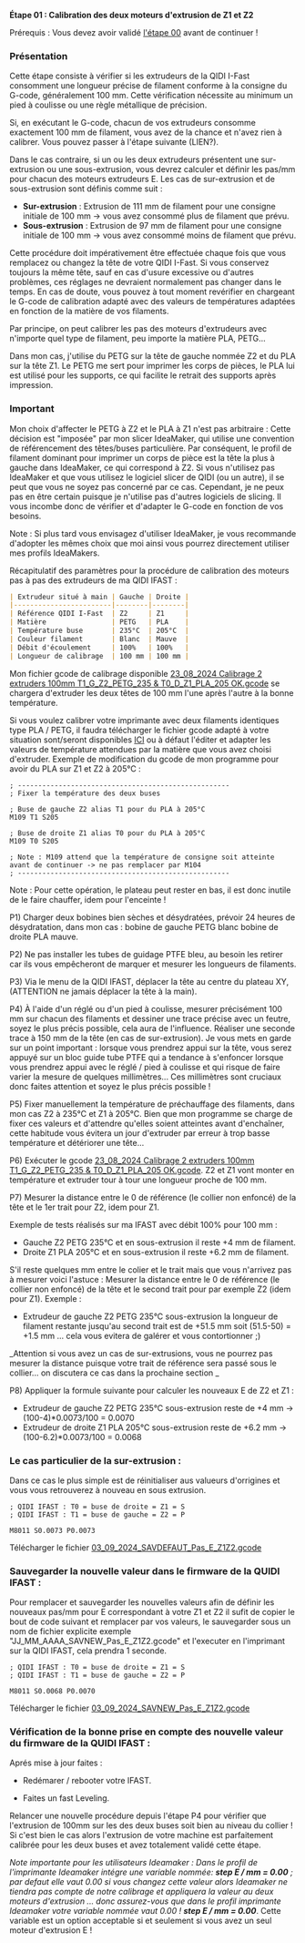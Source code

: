 **Étape 01 : Calibration des deux moteurs d'extrusion de Z1 et Z2**

Prérequis : Vous devez avoir validé [l'étape 00](https://github.com/sudtek/IMPRIMANTES_3D/blob/main/QIDI/IFAST/CALIBRATION/Etape%2000/Etape_00.md) avant de continuer !

### Présentation

Cette étape consiste à vérifier si les extrudeurs de la QIDI I-Fast consomment une longueur précise de filament conforme à la consigne du G-code, généralement 100 mm. Cette vérification nécessite au minimum un pied à coulisse ou une règle métallique de précision.

Si, en exécutant le G-code, chacun de vos extrudeurs consomme exactement 100 mm de filament, vous avez de la chance et n'avez rien à calibrer. Vous pouvez passer à l'étape suivante (LIEN?).

Dans le cas contraire, si un ou les deux extrudeurs présentent une sur-extrusion ou une sous-extrusion, vous devrez calculer et définir les pas/mm pour chacun des moteurs extrudeurs E. Les cas de sur-extrusion et de sous-extrusion sont définis comme suit :
- **Sur-extrusion** : Extrusion de 111 mm de filament pour une consigne initiale de 100 mm -> vous avez consommé plus de filament que prévu.
- **Sous-extrusion** : Extrusion de 97 mm de filament pour une consigne initiale de 100 mm -> vous avez consommé moins de filament que prévu.

Cette procédure doit impérativement être effectuée chaque fois que vous remplacez ou changez la tête de votre QIDI I-Fast. Si vous conservez toujours la même tête, sauf en cas d'usure excessive ou d'autres problèmes, ces réglages ne devraient normalement pas changer dans le temps. En cas de doute, vous pouvez à tout moment revérifier en chargeant le G-code de calibration adapté avec des valeurs de températures adaptées en fonction de la matière de vos filaments.

Par principe, on peut calibrer les pas des moteurs d'extrudeurs avec n'importe quel type de filament, peu importe la matière PLA, PETG...

Dans mon cas, j'utilise du PETG sur la tête de gauche nommée Z2 et du PLA sur la tête Z1. Le PETG me sert pour imprimer les corps de pièces, le PLA lui est utilisé pour les supports, ce qui facilite le retrait des supports après impression.

### Important

Mon choix d'affecter le PETG à Z2 et le PLA à Z1 n'est pas arbitraire : Cette décision est "imposée" par mon slicer IdeaMaker, qui utilise une convention de référencement des têtes/buses particulière. Par conséquent, le profil de filament dominant pour imprimer un corps de pièce est la tête la plus à gauche dans IdeaMaker, ce qui correspond à Z2. Si vous n'utilisez pas IdeaMaker et que vous utilisez le logiciel slicer de QIDI (ou un autre), il se peut que vous ne soyez pas concerné par ce cas. Cependant, je ne peux pas en être certain puisque je n'utilise pas d'autres logiciels de slicing. Il vous incombe donc de vérifier et d'adapter le G-code en fonction de vos besoins.

Note : Si plus tard vous envisagez d'utiliser IdeaMaker, je vous recommande d'adopter les mêmes choix que moi ainsi vous pourrez directement utiliser mes profils IdeaMakers.

Récapitulatif des paramètres pour la procédure de calibration des moteurs pas à pas des extrudeurs de ma QIDI IFAST :

```markdown
| Extrudeur situé à main | Gauche | Droite |
|------------------------|--------|--------|
| Référence QIDI I-Fast  | Z2     | Z1     |
| Matière                | PETG   | PLA    |
| Température buse       | 235°C  | 205°C  |
| Couleur filament       | Blanc  | Mauve  |
| Débit d'écoulement     | 100%   | 100%   |
| Longueur de calibrage  | 100 mm | 100 mm |
```

Mon fichier gcode de calibrage disponible [23_08_2024 Calibrage 2 extruders 100mm T1_G_Z2_PETG_235 & T0_D_Z1_PLA_205 OK.gcode](https://github.com/sudtek/IMPRIMANTES_3D/blob/main/QIDI/IFAST/CALIBRATION/Etape%2001/23_08_2024_calibrage_%20extruders_100mm_T1_G_Z2_PETG_235_T0_D_Z1_PLA_205_OK.gcode) se chargera d'extruder les deux têtes de 100 mm l'une après l'autre à la bonne température.

Si vous voulez calibrer votre imprimante avec deux filaments identiques type PLA / PETG, il faudra télécharger le fichier gcode adapté à votre situation sont/seront disponibles [ICI](QIDI/IFAST/CALIBRATION/Etape%2001) ou à défaut l'éditer et adapter les valeurs de température attendues par la matière que vous avez choisi d'extruder. Exemple de modification du gcode de mon programme pour avoir du PLA sur Z1 et Z2 à 205°C :

```gcode
; ----------------------------------------------------
; Fixer la température des deux buses

; Buse de gauche Z2 alias T1 pour du PLA à 205°C
M109 T1 S205

; Buse de droite Z1 alias T0 pour du PLA à 205°C
M109 T0 S205

; Note : M109 attend que la température de consigne soit atteinte avant de continuer -> ne pas remplacer par M104
; ----------------------------------------------------
```

Note : Pour cette opération, le plateau peut rester en bas, il est donc inutile de le faire chauffer, idem pour l'enceinte !

P1) Charger deux bobines bien sèches et désydratées, prévoir 24 heures de désydratation, dans mon cas : bobine de gauche PETG blanc bobine de droite PLA mauve.

P2) Ne pas installer les tubes de guidage PTFE bleu, au besoin les retirer car ils vous empêcheront de marquer et mesurer les longueurs de filaments.

P3) Via le menu de la QIDI IFAST, déplacer la tête au centre du plateau XY, (ATTENTION ne jamais déplacer la tête à la main).

P4) À l'aide d'un réglé ou d'un pied à coulisse, mesurer précisément 100 mm sur chacun des filaments et dessiner une trace précise avec un feutre, soyez le plus précis possible, cela aura de l'influence. Réaliser une seconde trace à 150 mm de la tête (en cas de sur-extrusion). Je vous mets en garde sur un point important : lorsque vous prendrez appui sur la tête, vous serez appuyé sur un bloc guide tube PTFE qui a tendance à s'enfoncer lorsque vous prendrez appui avec le réglé / pied à coulisse et qui risque de faire varier la mesure de quelques millimètres... Ces millimètres sont cruciaux donc faites attention et soyez le plus précis possible !

P5) Fixer manuellement la température de préchauffage des filaments, dans mon cas Z2 à 235°C et Z1 à 205°C. Bien que mon programme se charge de fixer ces valeurs et d'attendre qu'elles soient atteintes avant d'enchaîner, cette habitude vous évitera un jour d'extruder par erreur à trop basse température et détériorer une tête...

P6) Exécuter le gcode [23_08_2024 Calibrage 2 extruders 100mm T1_G_Z2_PETG_235 & T0_D_Z1_PLA_205 OK.gcode](https://github.com/sudtek/IMPRIMANTES_3D/blob/main/QIDI/IFAST/CALIBRATION/Etape%2001/23_08_2024_calibrage_%20extruders_100mm_T1_G_Z2_PETG_235_T0_D_Z1_PLA_205_OK.gcode). Z2 et Z1 vont monter en température et extruder tour à tour une longueur proche de 100 mm.

P7) Mesurer la distance entre le 0 de référence (le collier non enfoncé) de la tête et le 1er trait pour Z2, idem pour Z1.

Exemple de tests réalisés sur ma IFAST avec débit 100% pour 100 mm :

- Gauche Z2 PETG 235°C et en sous-extrusion il reste +4 mm de filament.
- Droite Z1 PLA 205°C et en sous-extrusion il reste +6.2 mm de filament.

S'il reste quelques mm entre le colier et le trait mais que vous n'arrivez pas à mesurer voici l'astuce : Mesurer la distance entre le 0 de référence (le collier non enfoncé) de la tête et le second trait pour par exemple Z2 (idem pour Z1).
Exemple :

- Extrudeur de gauche Z2 PETG 235°C sous-extrusion la longueur de filament restante jusqu'au second trait est de +51.5 mm soit (51.5-50) = +1.5 mm  ... cela vous evitera de galérer et vous contortionner ;)  
  
_Attention si vous avez un cas de sur-extrusions, vous ne pourrez pas mesurer la distance puisque votre trait de référence sera passé sous le collier... on discutera ce cas dans la prochaine section _

P8) Appliquer la formule suivante pour calculer les nouveaux E de Z2 et Z1 :
- Extrudeur de gauche Z2 PETG 235°C sous-extrusion reste de +4 mm -> (100-4)*0.0073/100 = 0.0070
- Extrudeur de droite Z1 PLA 205°C sous-extrusion reste de +6.2 mm -> (100-6.2)*0.0073/100 = 0.0068

### Le cas particulier de la sur-extrusion :

Dans ce cas le plus simple est de réinitialiser aus valueurs d'orrigines et vous vous retrouverez à nouveau en sous extrusion. 

```gcode
; QIDI IFAST : T0 = buse de droite = Z1 = S
; QIDI IFAST : T1 = buse de gauche = Z2 = P

M8011 S0.0073 P0.0073
```
Télécharger le fichier [03_09_2024_SAVDEFAUT_Pas_E_Z1Z2.gcode](https://github.com/sudtek/IMPRIMANTES_3D/blob/main/QIDI/IFAST/CALIBRATION/Etape%2001/V02/03_09_2024_SAVDEFAUT_Pas_E_Z1Z2.gcode)


### Sauvegarder la nouvelle valeur dans le firmware de la QUIDI IFAST :

Pour remplacer et sauvegarder les nouvelles valeurs afin de définir les nouveaux pas/mm pour E correspondant à votre Z1 et Z2 il sufit de copier le bout de code suivant et remplacer par vos valeurs, le sauvegarder sous un nom de fichier explicite exemple "JJ_MM_AAAA_SAVNEW_Pas_E_Z1Z2.gcode" et l'executer en l'imprimant sur la QIDI IFAST, cela prendra 1 seconde. 

```gcode
; QIDI IFAST : T0 = buse de droite = Z1 = S
; QIDI IFAST : T1 = buse de gauche = Z2 = P

M8011 S0.0068 P0.0070
```
Télécharger le fichier [03_09_2024_SAVNEW_Pas_E_Z1Z2.gcode](https://github.com/sudtek/IMPRIMANTES_3D/blob/main/QIDI/IFAST/CALIBRATION/Etape%2001/V02/03_09_2024_SAVNEW_Pas_E_Z1Z2.gcode)

### Vérification de la bonne prise en compte des nouvelle valeur du firmware de la QUIDI IFAST :

Aprés mise à jour faites : 

- Redémarer / rebooter votre IFAST.

- Faites un fast Leveling.

Relancer une nouvelle procédure depuis l'étape P4 pour vérifier que l'extrusion de 100mm sur les des deux buses soit bien au niveau du collier !  Si c'est bien le cas alors l'extrusion de votre machine est parfaitement calibrée pour les deux buses et avez totalement validé cette étape.


_Note importante pour les utilisateurs Ideamaker : Dans le profil de l'imprimante Ideamaker intégre une variable nommée: **step E / mm = 0.00** ; par defaut elle vaut 0.00 si vous changez cette valeur alors Ideamaker ne tiendra pas compte de notre calibrage et appliquera la valeur au deux moteurs d'extrusion ... donc assurez-vous que dans le profil imprimante Ideamaker votre variable nommée vaut 0.00 ! **step E / mm = 0.00**_. Cette variable est un option acceptable si et seulement si vous avez un seul moteur d'extrusion E !
